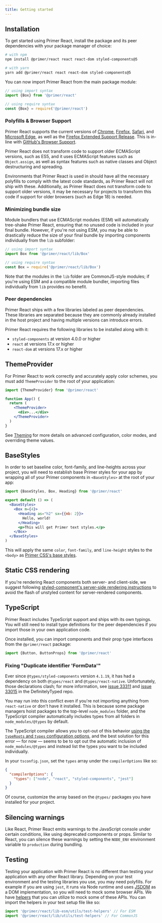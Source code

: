 ```yaml
---
title: Getting started
---
```


## Installation

To get started using Primer React, install the package and its peer dependencies with your package manager of choice:

```bash
# with npm
npm install @primer/react react react-dom styled-components@5

# with yarn
yarn add @primer/react react react-dom styled-components@5
```

You can now import Primer React from the main package module:

```javascript
// using import syntax
import {Box} from '@primer/react'
```

```javascript
// using require syntax
const {Box} = require('@primer/react')
```

### Polyfills & Browser Support

Primer React supports the current versions of [Chrome](https://www.google.com/chrome/), [Firefox](http://www.mozilla.org/firefox/), [Safari](http://www.apple.com/safari/), and [Microsoft Edge](https://www.microsoft.com/en-us/windows/microsoft-edge), as well as the [Firefox Extended Support Release](https://www.mozilla.org/en-US/firefox/organizations/). This is in-line with [GitHub's Browser Support](https://docs.github.com/en/free-pro-team@latest/github/getting-started-with-github/supported-browsers).

Primer React does not transform code to support older ECMAScript versions, such as ES5, and it uses ECMAScript features such as `Object.assign`, as well as syntax features such as native classes and Object destructuring and spreading.

Environments that Primer React is used in should have all the necessary polyfills to comply with the latest code standards, as Primer React will not ship with these. Additionally, as Primer React does not transform code to support older versions, it may be necessary for projects to transform this code if support for older browsers (such as Edge 18) is needed.

### Minimizing bundle size

Module bundlers that use ECMAScript modules (ESM) will automatically tree-shake Primer React, ensuring that no unused code is included in your final bundle. However, if you're not using ESM, you may be able to drastically reduce the size of your final bundle by importing components individually from the `lib` subfolder:

```javascript
// using import syntax
import Box from '@primer/react/lib/Box'
```

```javascript
// using require syntax
const Box = require('@primer/react/lib/Box')
```

Note that the modules in the `lib` folder are CommonJS-style modules; if you're using ESM and a compatible module bundler, importing files individually from `lib` provides no benefit.

### Peer dependencies

Primer React ships with a few libraries labeled as peer dependencies. These libraries are separated because they are commonly already installed in the host project and having multiple versions can introduce errors.

Primer React requires the following libraries to be installed along with it:

- `styled-components` at version 4.0.0 or higher
- `react` at versions 17.x or higher
- `react-dom` at versions 17.x or higher

## ThemeProvider

For Primer React to work correctly and accurately apply color schemes, you must add `ThemeProvider` to the root of your application:

```jsx
import {ThemeProvider} from '@primer/react'

function App() {
  return (
    <ThemeProvider>
      <div>...</div>
    </ThemeProvider>
  )
}
```

See [Theming](/theming) for more details on advanced configuration, color modes, and overriding theme values.

## BaseStyles

In order to set baseline color, font-family, and line-heights across your project, you will need to establish base Primer styles for your app by wrapping all of your Primer components in `<BaseStyles>` at the root of your app:

```jsx
import {BaseStyles, Box, Heading} from '@primer/react'

export default () => (
  <BaseStyles>
    <Box m={4}>
      <Heading as="h2" sx={{mb: 2}}>
        Hello, world!
      </Heading>
      <p>This will get Primer text styles.</p>
    </Box>
  </BaseStyles>
)
```

This will apply the same `color`, `font-family`, and `line-height` styles to the `<body>` as [Primer CSS's base styles](https://github.com/primer/css/blob/main/src/base/base.scss#L15-L20).

## Static CSS rendering

If you're rendering React components both server- and client-side, we suggest following [styled-component's server-side rendering instructions](https://www.styled-components.com/docs/advanced#server-side-rendering) to avoid the flash of unstyled content for server-rendered components.

## TypeScript

Primer React includes TypeScript support and ships with its own typings. You will still need to install type definitions for the peer dependencies if you import those in your own application code.

Once installed, you can import components and their prop type interfaces from the `@primer/react` package:

```typescript
import {Button, ButtonProps} from '@primer/react'
```

### Fixing "Duplicate identifier 'FormData'"

Ever since `@types/styled-components` version `4.1.19`, it has had a dependency on both `@types/react` and `@types/react-native`. Unfortunately, those declarations clash; for more information, see [issue 33311](https://github.com/DefinitelyTyped/DefinitelyTyped/issues/33311) and [issue 33015](https://github.com/DefinitelyTyped/DefinitelyTyped/issues/33015) in the DefinitelyTyped repo.

You may run into this conflict even if you're not importing anything from `react-native` or don't have it installed. This is because some package managers hoist packages to the top-level `node_modules` folder, and the TypeScript compiler automatically includes types from all folders in `node_modules/@types` by default.

The TypeScript compiler allows you to opt-out of this behavior [using the `typeRoots` and `types` configuration options](https://www.typescriptlang.org/docs/handbook/tsconfig-json.html#types-typeroots-and-types), and the best solution for this error — for now — seems to be to opt out the automatic inclusion of `node_modules/@types` and instead list the types you want to be included individually.

In your `tsconfig.json`, set the `types` array under the `compilerOptions` like so:

```json
{
  "compilerOptions": {
    "types": ["node", "react", "styled-components", "jest"]
  }
}
```

Of course, customize the array based on the `@types/` packages you have installed for your project.

## Silencing warnings

Like React, Primer React emits warnings to the JavaScript console under certain conditions, like using deprecated components or props. Similar to React, you can silence these warnings by setting the `NODE_ENV` environment variable to `production` during bundling.

## Testing

Testing your application with Primer React is no different than testing your application with any other React library. Depending on your test environment and the testing libraries you use, you may need polyfills. For example if you are using `jest`, it runs via Node runtime and uses [JSDOM](https://github.com/jsdom/jsdom) as a DOM implementation, so you will need to mock some browser APIs. We have [helpers](https://github.com/primer/react/tree/main/packages/react/src/utils/test-helpers.tsx) that you can utilize to mock some of these APIs. You can import the helpers in your test setup file like so:

```js
import '@primer/react/lib-esm/utils/test-helpers' // For ESM
import '@primer/react/lib/utils/test-helpers' // For CommonJS
```
